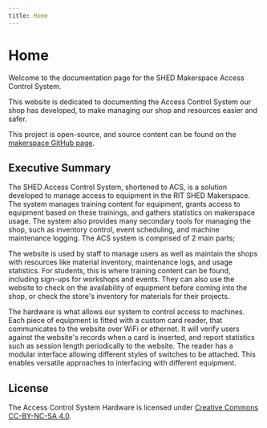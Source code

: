 ```yaml
---
title: Home
---
```


# Home

Welcome to the documentation page for the SHED Makerspace Access Control System. 

This website is dedicated to documenting the Access Control System our shop has developed, to make managing our shop and resources easier and safer.

This project is open-source, and source content can be found on the [makerspace GitHub page](https://github.com/rit-construct-makerspace).



## Executive Summary

The SHED Access Control System, shortened to ACS, is a solution developed to manage access to equipment in the RIT SHED Makerspace. The system manages training content for equipment, grants access to equipment based on these trainings, and gathers statistics on makerspace usage. The system also provides many secondary tools for managing the shop, such as inventory control, event scheduling, and machine maintenance logging. The ACS system is comprised of 2 main parts;

The website is used by staff to manage users as well as maintain the shops with resources like material inventory, maintenance logs, and usage statistics. For students, this is where training content can be found, including sign-ups for workshops and events. They can also use the website to check on the availability of equipment before coming into the shop, or check the store's inventory for materials for their projects. 

The hardware is what allows our system to control access to machines. Each piece of equipment is fitted with a custom card reader, that communicates to the website over WiFi or ethernet. It will verify users against the website's records when a card is inserted, and report statistics such as session length periodically to the website. The reader has a modular interface allowing different styles of switches to be attached. This enables versatile approaches to interfacing with different equipment.

## License

The Access Control System Hardware is licensed under [Creative Commons CC-BY-NC-SA 4.0](https://creativecommons.org/licenses/by-nc-sa/4.0/deed.en).